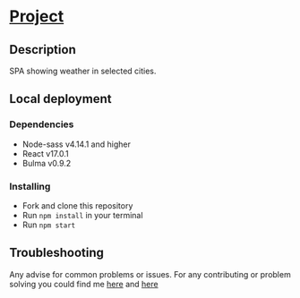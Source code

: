 # [Project](https://Layrovell.github.io/weather-app)

## Description

SPA showing weather in selected cities.

## Local deployment

### Dependencies
* Node-sass v4.14.1 and higher
* React v17.0.1
* Bulma v0.9.2

### Installing
* Fork and clone this repository
* Run `npm install` in your terminal
* Run `npm start`

## Troubleshooting

Any advise for common problems or issues.
For any contributing or problem solving you could find me [here]() and [here]()

